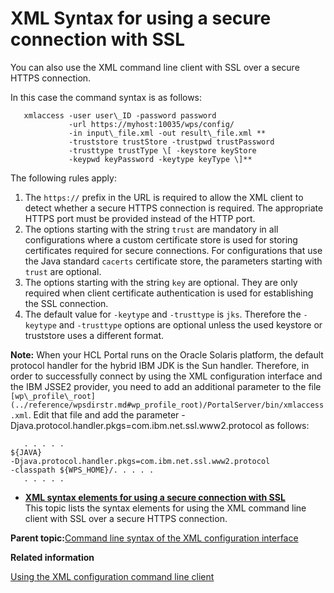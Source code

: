 # XML Syntax for using a secure connection with SSL

You can also use the XML command line client with SSL over a secure HTTPS connection.

In this case the command syntax is as follows:

```
   xmlaccess -user user\_ID -password password 
             -url https://myhost:10035/wps/config/ 
             -in input\_file.xml -out result\_file.xml ** 
             -truststore trustStore -trustpwd trustPassword 
             -trusttype trustType \[ -keystore keyStore 
             -keypwd keyPassword -keytype keyType \]**
```

The following rules apply:

1.  The `https://` prefix in the URL is required to allow the XML client to detect whether a secure HTTPS connection is required. The appropriate HTTPS port must be provided instead of the HTTP port.
2.  The options starting with the string `trust` are mandatory in all configurations where a custom certificate store is used for storing certificates required for secure connections. For configurations that use the Java standard `cacerts` certificate store, the parameters starting with `trust` are optional.
3.  The options starting with the string `key` are optional. They are only required when client certificate authentication is used for establishing the SSL connection.
4.  The default value for `-keytype` and `-trusttype` is `jks`. Therefore the `-keytype` and `-trusttype` options are optional unless the used keystore or truststore uses a different format.

**Note:** When your HCL Portal runs on the Oracle Solaris platform, the default protocol handler for the hybrid IBM JDK is the Sun handler. Therefore, in order to successfully connect by using the XML configuration interface and the IBM JSSE2 provider, you need to add an additional parameter to the file `[wp\_profile\_root](../reference/wpsdirstr.md#wp_profile_root)/PortalServer/bin/xmlaccess.xml`. Edit that file and add the parameter -Djava.protocol.handler.pkgs=com.ibm.net.ssl.www2.protocol as follows:

```
   . . . . .
${JAVA}                                                              
-Djava.protocol.handler.pkgs=com.ibm.net.ssl.www2.protocol           
-classpath ${WPS_HOME}/. . . . .
   . . . . .
```

-   **[XML syntax elements for using a secure connection with SSL](../admin-system/adxmltsk_cmdln_sntx_ssl_elements.md)**  
This topic lists the syntax elements for using the XML command line client with SSL over a secure HTTPS connection.

**Parent topic:**[Command line syntax of the XML configuration interface](../admin-system/adxmltsk_cmdln_syntax.md)

**Related information**  


[Using the XML configuration command line client](../admin-system/adxmltsk_cmdln.md)

